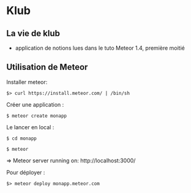 Klub
====
## La vie de klub
- application de notions lues dans le tuto Meteor 1.4, première moitié


## Utilisation de Meteor

Installer meteor:

`$> curl https://install.meteor.com/ | /bin/sh`

Créer une application :

`$ meteor create monapp`

Le lancer en local :

`$ cd monapp`

`$ meteor`

=> Meteor server running on: http://localhost:3000/

Pour déployer :

`$> meteor deploy monapp.meteor.com`
